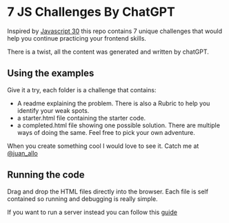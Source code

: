 # 7 JS Challenges By ChatGPT

Inspired by [Javascript 30](https://javascript30.com/) this repo contains 7 unique challenges that would help you continue practicing your frontend skills.

There is a twist, all the content was generated and written by chatGPT.

## Using the examples

Give it a try, each folder is a challenge that contains:
- A readme explaining the problem. There is also a Rubric to help you identify your weak spots.
- a starter.html file containing the starter code.
- a completed.html file showing one possible solution. There are multiple ways of doing the same. Feel free to pick your own adventure. 
 
When you create something cool I would love to see it. Catch me at [@juan_allo](https://twitter.com/juan_allo)

## Running the code

Drag and drop the HTML files directly into the browser. Each file is self contained so running and debugging is really simple. 

If you want to run a server instead you can follow this [guide](https://juanmanuelalloron.com/2020/05/21/tip-run-a-simple-server-with-python/)
